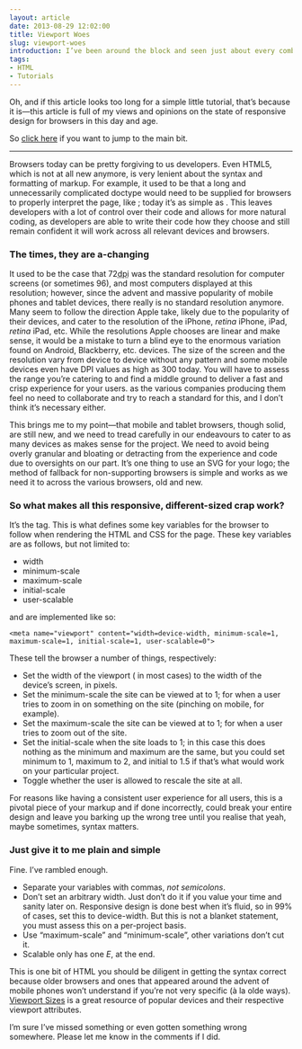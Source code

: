 ```yaml
---
layout: article
date: 2013-08-29 12:02:00
title: Viewport Woes
slug: viewport-woes
introduction: I’ve been around the block and seen just about every combination of variables and syntax in viewport meta tags. What’s the correct way to go about it? And maybe I’ll comment on the state of browsers today as well.
tags:
- HTML
- Tutorials
---
```


Oh, and if this article looks too long for a simple little tutorial, that’s because it is&mdash;this article is full of my views and opinions on the state of responsive design for browsers in this day and age.

So <a href="#plain-and-simple">click here</a> if you want to jump to the main bit.

--------

Browsers today can be pretty forgiving to us developers. Even HTML5, which is not at all new anymore, is very lenient about the syntax and formatting of markup. For example, it used to be that a long and unnecessarily complicated doctype would need to be supplied for browsers to properly interpret the page, like <code><!DOCTYPE html PUBLIC "-//W3C//DTD XHTML 1.0 Transitional//EN" "http://www.w3.org/TR/xhtml1/DTD/xhtml1-transitional.dtd"></code>; today it’s as simple as <code><!doctype html></code>. This leaves developers with a lot of control over their code and allows for more natural coding, as developers are able to write their code how they choose and still remain confident it will work across all relevant devices and browsers.

### The times, they are a-changing

It used to be the case that 72<abbr title="dots-per-inch">dpi</abbr> was the standard resolution for computer screens (or sometimes 96), and most computers displayed at this resolution; however, since the advent and massive popularity of mobile phones and tablet devices, there really is no standard resolution anymore. Many seem to follow the direction Apple take, likely due to the popularity of their devices, and cater to the resolution of the iPhone, *retina* iPhone, iPad, *retina* iPad, etc. While the resolutions Apple chooses are linear and make sense, it would be a mistake to turn a blind eye to the enormous variation found on Android, Blackberry, etc. devices. The size of the screen and the resolution vary from device to device without any pattern and some mobile devices even have DPI values as high as 300 today. You will have to assess the range you’re catering to and find a middle ground to deliver a fast and crisp experience for your users. as the various companies producing them feel no need to collaborate and try to reach a standard for this, and I don’t think it’s necessary either.

This brings me to my point&mdash;that mobile and tablet browsers, though solid, are still new, and we need to tread carefully in our endeavours to cater to as many devices as makes sense for the project. We need to avoid being overly granular and bloating or detracting from the experience and code due to oversights on our part. It’s one thing to use an SVG for your logo; the method of fallback for non-supporting browsers is simple and works as we need it to across the various browsers, old and new.

### So what makes all this responsive, different-sized crap work?

It’s the <code><meta name="viewport"></code> tag. This is what defines some key variables for the browser to follow when rendering the HTML and CSS for the page. These key variables are as follows, but not limited to:

- width
- minimum-scale
- maximum-scale
- initial-scale
- user-scalable

and are implemented like so:

    <meta name="viewport" content="width=device-width, minimum-scale=1, maximum-scale=1, initial-scale=1, user-scalable=0">

These tell the browser a number of things, respectively:

- Set the width of the viewport (<code><body></code> in most cases) to the width of the device’s screen, in pixels.
- Set the minimum-scale the site can be viewed at to 1; for when a user tries to zoom in on something on the site (pinching on mobile, for example).
- Set the maximum-scale the site can be viewed at to 1; for when a user tries to zoom out of the site.
- Set the initial-scale when the site loads to 1; in this case this does nothing as the minimum and maximum are the same, but you could set minimum to 1, maximum to 2, and initial to 1.5 if that’s what would work on your particular project.
- Toggle whether the user is allowed to rescale the site at all.

For reasons like having a consistent user experience for all users, this is a pivotal piece of your markup and if done incorrectly, could break your entire design and leave you barking up the wrong tree until you realise that yeah, maybe sometimes, syntax matters.

<h3 id="plain-and-simple">Just give it to me plain and simple</h3>

Fine. I’ve rambled enough.

- Separate your variables with commas, _not semicolons_.
- Don’t set an arbitrary width. Just don’t do it if you value your time and sanity later on. Responsive design is done best when it’s fluid, so in 99% of cases, set this to device-width. But this is not a blanket statement, you must assess this on a per-project basis.
- Use “maximum-scale” and “minimum-scale”, other variations don’t cut it.
- Scalable only has one _E_, at the end.

This is one bit of HTML you should be diligent in getting the syntax correct because older browsers and ones that appeared around the advent of mobile phones won’t understand if you’re not very specific (à la olde ways). [Viewport Sizes](http://viewportsizes.com/) is a great resource of popular devices and their respective viewport attributes.

I’m sure I’ve missed something or even gotten something wrong somewhere. Please let me know in the comments if I did.